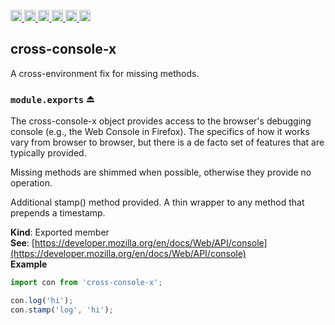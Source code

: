 <a
  href="https://travis-ci.org/Xotic750/cross-console-x"
  title="Travis status">
<img
  src="https://travis-ci.org/Xotic750/cross-console-x.svg?branch=master"
  alt="Travis status" height="18">
</a>
<a
  href="https://david-dm.org/Xotic750/cross-console-x"
  title="Dependency status">
<img src="https://david-dm.org/Xotic750/cross-console-x/status.svg"
  alt="Dependency status" height="18"/>
</a>
<a
  href="https://david-dm.org/Xotic750/cross-console-x?type=dev"
  title="devDependency status">
<img src="https://david-dm.org/Xotic750/cross-console-x/dev-status.svg"
  alt="devDependency status" height="18"/>
</a>
<a
  href="https://badge.fury.io/js/cross-console-x"
  title="npm version">
<img src="https://badge.fury.io/js/cross-console-x.svg"
  alt="npm version" height="18">
</a>
<a
  href="https://www.jsdelivr.com/package/npm/cross-console-x"
  title="jsDelivr hits">
<img src="https://data.jsdelivr.com/v1/package/npm/cross-console-x/badge?style=rounded"
  alt="jsDelivr hits" height="18">
</a>
<a
  href="https://bettercodehub.com/results/Xotic750/cross-console-x"
  title="bettercodehub score">
<img src="https://bettercodehub.com/edge/badge/Xotic750/cross-console-x?branch=master"
  alt="bettercodehub score" height="18">
</a>

<a name="module_cross-console-x"></a>

## cross-console-x

A cross-environment fix for missing methods.

<a name="exp_module_cross-console-x--module.exports"></a>

### `module.exports` ⏏

The cross-console-x object provides access to the browser's debugging console
(e.g., the Web Console in Firefox). The specifics of how it works vary from
browser to browser, but there is a de facto set of features that are
typically provided.

Missing methods are shimmed when possible, otherwise they provide no
operation.

Additional stamp() method provided.
A thin wrapper to any method that prepends a timestamp.

**Kind**: Exported member  
**See**: [https://developer.mozilla.org/en/docs/Web/API/console](https://developer.mozilla.org/en/docs/Web/API/console)  
**Example**

```js
import con from 'cross-console-x';

con.log('hi');
con.stamp('log', 'hi');
```
